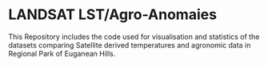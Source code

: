 # LANDSAT LST/Agro-Anomaies


This Repository includes the code used for visualisation and statistics of the datasets comparing Satellite derived temperatures and agronomic data in Regional Park of Euganean Hills.
